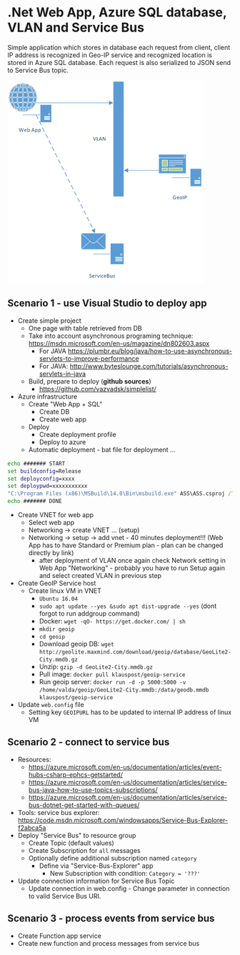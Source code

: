 # .Net Web App, Azure SQL database, VLAN and Service Bus

Simple application which stores in database each request from client, client IP address is recognized in Geo-IP service and recognized location is stored in Azure SQL database. Each request is also serialized to JSON send to Service Bus topic.

![Architecture](img/architecture.png)

## Scenario 1 - use Visual Studio to deploy app

- Create simple project
	- One page with table retrieved from DB
	- Take into account asynchronous programing technique: https://msdn.microsoft.com/en-us/magazine/dn802603.aspx
		- For JAVA https://plumbr.eu/blog/java/how-to-use-asynchronous-servlets-to-improve-performance
		- For JAVA: http://www.byteslounge.com/tutorials/asynchronous-servlets-in-java
	- Build, prepare to deploy (**github sources**)
		- https://github.com/vazvadsk/simplelist/
- Azure infrastructure
    - Create "Web App + SQL"
		- Create DB
		- Create web app
	- Deploy
		- Create deployment profile
		- Deploy to azure
	- Automatic deployment - bat file for deployment ...

```bat
echo ####### START
set buildconfig=Release
set deployconfig=xxxx
set deploypwd=xxxxxxxxxxx
"C:\Program Files (x86)\MSBuild\14.0\Bin\msbuild.exe" ASS\ASS.csproj /T:Clean;Rebuild;Publish /p:Configuration=%%buildconfig%% /p:DeployOnBuild=true /p:PublishProfile=%%deployconfig%% /p:Password=%%deploypwd%%
echo ####### DONE
```
- Create VNET for web app
	- Select web app
	- Networking -> create VNET … (setup)
	- Networking -> setup -> add vnet - 40 minutes deployment!!! (Web App has to have Standard or Premium plan - plan can be changed directly by link)
		- after deployment of VLAN once again check Network setting in Web App "Networking" - probably you have to run Setup again and select created VLAN in previous step
- Create GeoIP Service host
	- Create linux VM in VNET
		- `Ubuntu 16.04`
		- `sudo apt update --yes &sudo apt dist-upgrade --yes` (dont forgot to run addgroup command)
		- Docker: `wget -qO- https://get.docker.com/ | sh`
		- `mkdir geoip`
		- `cd geoip`
		- Download geoip DB: `wget http://geolite.maxmind.com/download/geoip/database/GeoLite2-City.mmdb.gz`
		- Unzip: `gzip -d GeoLite2-City.mmdb.gz`
		- Pull image: `docker pull klauspost/geoip-service`
		- Run geoip server:  `docker run -d -p 5000:5000 -v /home/valda/geoip/GeoLite2-City.mmdb:/data/geodb.mmdb klauspost/geoip-service`
- Update `web.config` file 
	- Setting key `GEOIPURL` has to be updated to internal IP address of linux VM

## Scenario 2 - connect to service bus
- Resources:
	- https://azure.microsoft.com/en-us/documentation/articles/event-hubs-csharp-ephcs-getstarted/
	- https://azure.microsoft.com/en-us/documentation/articles/service-bus-java-how-to-use-topics-subscriptions/
	- https://azure.microsoft.com/en-us/documentation/articles/service-bus-dotnet-get-started-with-queues/
- Tools: service bus explorer: https://code.msdn.microsoft.com/windowsapps/Service-Bus-Explorer-f2abca5a
- Deploy "Service Bus" to resource group
	- Create Topic (default values)
	- Create Subscription for `all` messages
	- Optionally define additional subscription named `category`
		- Define via "Service-Bus-Explorer" app
			- New Subscription with condition: `Category = '???'` 
- Update connection information for Service Bus Topic
	- Update connection in web.config - Change parameter in connection to valid Service Bus URI.

## Scenario 3 - process events from service bus
- Create Function app service
- Create new function and process messages from service bus
